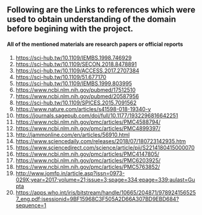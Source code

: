 ## Following  are the Links to references which were used to obtain understanding of the domain before begining with the project. 
#### All of the mentioned materials are research papers or official reports 

1. https://sci-hub.tw/10.1109/IEMBS.1998.746929 </n>
2. https://sci-hub.tw/10.1109/SECON.2018.8478891 </n>
3. https://sci-hub.tw/10.1109/ACCESS.2017.2707384 </n>
4. https://sci-hub.tw/10.1109/51.677170 </n>
5. https://sci-hub.tw/10.1109/IEMBS.1999.803995 </n>
6. https://www.ncbi.nlm.nih.gov/pubmed/17512510 </n>
7. https://www.ncbi.nlm.nih.gov/pubmed/20587956 </n>
8. https://sci-hub.tw/10.1109/SPICES.2015.7091562 </n>
9. https://www.nature.com/articles/s41598-018-19340-y </n>
10. https://journals.sagepub.com/doi/full/10.1177/1932296816642251 </n>
11. https://www.ncbi.nlm.nih.gov/pmc/articles/PMC4588794/ </n>
12. https://www.ncbi.nlm.nih.gov/pmc/articles/PMC4899397/ </n>
13. http://jammonline.com/en/articles/56910.html </n>
14. https://www.sciencedaily.com/releases/2018/07/180723142935.htm </n>
15. https://www.sciencedirect.com/science/article/pii/S2214180415000070 </n>
16. https://www.ncbi.nlm.nih.gov/pmc/articles/PMC4147805/ </n>
17. https://www.ncbi.nlm.nih.gov/pmc/articles/PMC6203925/ </n>
18. https://www.ncbi.nlm.nih.gov/pmc/articles/PMC5763852/ </n>
19. http://www.jomfp.in/article.asp?issn=0973-029X;year=2017;volume=21;issue=3;spage=334;epage=339;aulast=Gupta </n>
20. https://apps.who.int/iris/bitstream/handle/10665/204871/9789241565257_eng.pdf;jsessionid=9BF15968C3F505A2D66A307BD9EBD684?sequence=1



